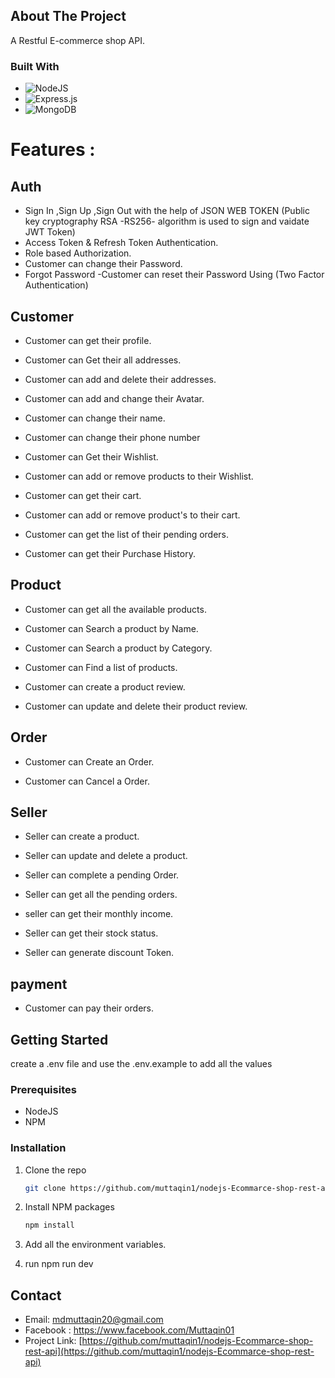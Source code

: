

## About The Project
A Restful E-commerce shop API.

### Built With 

* ![NodeJS](https://img.shields.io/badge/node.js-6DA55F?style=for-the-badge&logo=node.js&logoColor=white)
* ![Express.js](https://img.shields.io/badge/express.js-%23404d59.svg?style=for-the-badge&logo=express&logoColor=%2361DAFB)
* ![MongoDB](https://img.shields.io/badge/MongoDB-%234ea94b.svg?style=for-the-badge&logo=mongodb&logoColor=white) 




# Features :

## Auth
* Sign In ,Sign Up ,Sign Out with the help of JSON WEB TOKEN (Public key cryptography RSA -RS256- algorithm is used to sign and vaidate JWT Token)
* Access Token & Refresh Token Authentication.
* Role based Authorization.
* Customer can change their Password.
* Forgot Password -Customer can reset their Password Using (Two Factor Authentication)

## Customer
* Customer can get their profile.

* Customer can Get their all addresses.

* Customer can add and delete their addresses.

* Customer can add and change their Avatar.

* Customer can change their name.

* Customer can change their phone number 

* Customer can Get their Wishlist.

* Customer can add or remove products to their Wishlist.

* Customer can get their cart.

* Customer can add or remove product's to
 their cart.

* Customer can get the list of their pending orders.

* Customer can get their Purchase History.

## Product 
* Customer can get all the available products.

* Customer can Search a product by Name.

* Customer can Search a product by Category.

* Customer can Find a list of products.

* Customer can create a product review.

* Customer can update and delete their product review.

## Order 
* Customer can Create an Order.

* Customer can Cancel a Order.

## Seller 

* Seller can create a product.

* Seller can update and delete a product.

* Seller can complete a pending Order.

* Seller can get all the pending orders.

* seller can get their monthly income.

* Seller can get their stock status.

* Seller can generate discount Token. 

## payment 
* Customer can pay their orders.







## Getting Started
create a .env file and use the .env.example to add all the values

### Prerequisites
 * NodeJS
 * NPM
 

### Installation

1. Clone the repo
   ```sh
   git clone https://github.com/muttaqin1/nodejs-Ecommarce-shop-rest-api
   ```
2. Install NPM packages
   ```sh
   npm install
   ```
3. Add all the environment variables.

4. run npm run dev






## Contact
* Email: mdmuttaqin20@gmail.com
* Facebook : https://www.facebook.com/Muttaqin01
* Project Link: [https://github.com/muttaqin1/nodejs-Ecommarce-shop-rest-api](https://github.com/muttaqin1/nodejs-Ecommarce-shop-rest-api)

